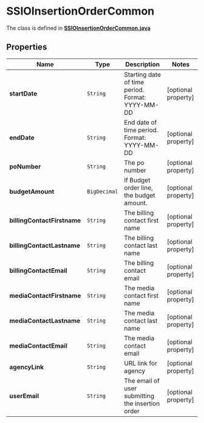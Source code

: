 

# SSIOInsertionOrderCommon

The class is defined in **[SSIOInsertionOrderCommon.java](../../src/main/java/org/openapitools/model/SSIOInsertionOrderCommon.java)**

## Properties

Name | Type | Description | Notes
------------ | ------------- | ------------- | -------------
**startDate** | `String` | Starting date of time period. Format: YYYY-MM-DD |  [optional property]
**endDate** | `String` | End date of time period. Format: YYYY-MM-DD |  [optional property]
**poNumber** | `String` | The po number |  [optional property]
**budgetAmount** | `BigDecimal` | If Budget order line, the budget amount. |  [optional property]
**billingContactFirstname** | `String` | The billing contact first name |  [optional property]
**billingContactLastname** | `String` | The billing contact last name |  [optional property]
**billingContactEmail** | `String` | The billing contact email |  [optional property]
**mediaContactFirstname** | `String` | The media contact first name |  [optional property]
**mediaContactLastname** | `String` | The media contact last name |  [optional property]
**mediaContactEmail** | `String` | The media contact email |  [optional property]
**agencyLink** | `String` | URL link for agency |  [optional property]
**userEmail** | `String` | The email of user submitting the insertion order |  [optional property]














